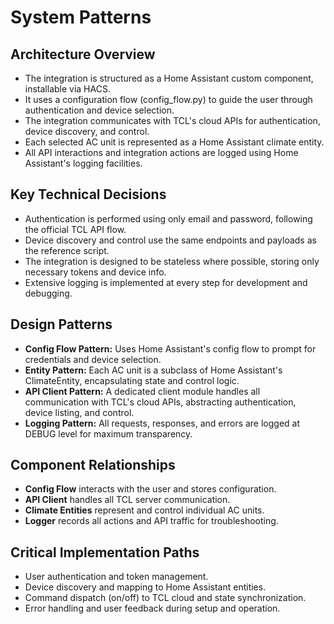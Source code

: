 # System Patterns

## Architecture Overview
- The integration is structured as a Home Assistant custom component, installable via HACS.
- It uses a configuration flow (config_flow.py) to guide the user through authentication and device selection.
- The integration communicates with TCL's cloud APIs for authentication, device discovery, and control.
- Each selected AC unit is represented as a Home Assistant climate entity.
- All API interactions and integration actions are logged using Home Assistant's logging facilities.

## Key Technical Decisions
- Authentication is performed using only email and password, following the official TCL API flow.
- Device discovery and control use the same endpoints and payloads as the reference script.
- The integration is designed to be stateless where possible, storing only necessary tokens and device info.
- Extensive logging is implemented at every step for development and debugging.

## Design Patterns
- **Config Flow Pattern:** Uses Home Assistant's config flow to prompt for credentials and device selection.
- **Entity Pattern:** Each AC unit is a subclass of Home Assistant's ClimateEntity, encapsulating state and control logic.
- **API Client Pattern:** A dedicated client module handles all communication with TCL's cloud APIs, abstracting authentication, device listing, and control.
- **Logging Pattern:** All requests, responses, and errors are logged at DEBUG level for maximum transparency.

## Component Relationships
- **Config Flow** interacts with the user and stores configuration.
- **API Client** handles all TCL server communication.
- **Climate Entities** represent and control individual AC units.
- **Logger** records all actions and API traffic for troubleshooting.

## Critical Implementation Paths
- User authentication and token management.
- Device discovery and mapping to Home Assistant entities.
- Command dispatch (on/off) to TCL cloud and state synchronization.
- Error handling and user feedback during setup and operation.
